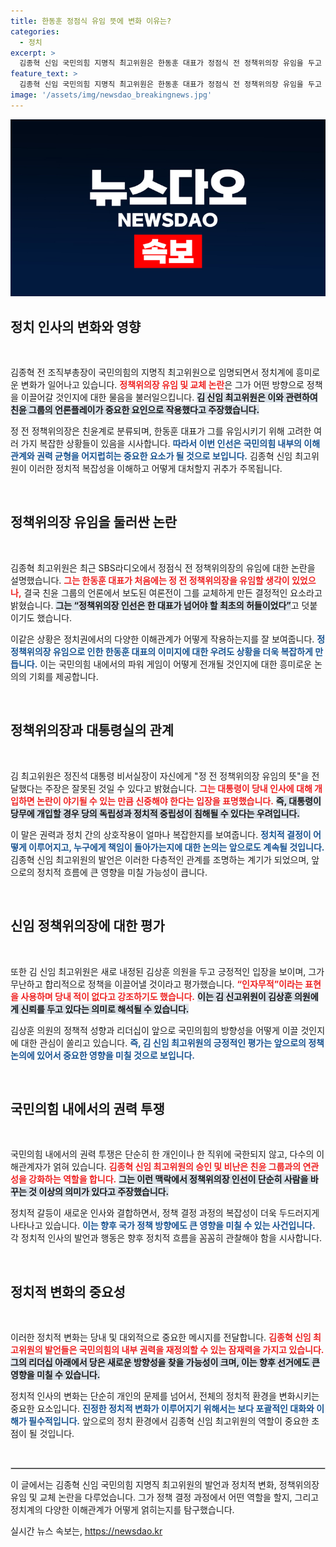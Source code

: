 ```yaml
---
title: 한동훈 정점식 유임 뜻에 변화 이유는?
categories:
  - 정치
excerpt: >
  김종혁 신임 국민의힘 지명직 최고위원은 한동훈 대표가 정점식 전 정책위의장 유임을 두고 친윤계의 압박에 의해 교체했다고 주장했다. 그의 발언은 당내 정치의 복잡한 세력을 더욱 드러내며 향후 정책 변화에 대한 기대감을 높이고 있다.
feature_text: >
  김종혁 신임 국민의힘 지명직 최고위원은 한동훈 대표가 정점식 전 정책위의장 유임을 두고 친윤계의 압박에 의해 교체했다고 주장했다. 그의 발언은 당내 정치의 복잡한 세력을 더욱 드러내며 향후 정책 변화에 대한 기대감을 높이고 있다.
image: '/assets/img/newsdao_breakingnews.jpg'
---
```


<p><img src="/assets/img/newsdao_breakingnews.jpg" alt="ontimetimes 속보" /></p>

<h2 data-ke-size="size26">정치 인사의 변화와 영향</h2>

<p data-ke-size="size16">&nbsp;</p>

<p>김종혁 전 조직부총장이 국민의힘의 지명직 최고위원으로 임명되면서 정치계에 흥미로운 변화가 일어나고 있습니다. <b><span style="color: #ee2323;">정책위의장 유임 및 교체 논란</span></b>은 그가 어떤 방향으로 정책을 이끌어갈 것인지에 대한 물음을 불러일으킵니다. <b><span style="background-color: #21538527;">김 신임 최고위원은 이와 관련하여 친윤 그룹의 언론플레이가 중요한 요인으로 작용했다고 주장했습니다.</span></b> </p>

<p>정 전 정책위의장은 친윤계로 분류되며, 한동훈 대표가 그를 유임시키기 위해 고려한 여러 가지 복잡한 상황들이 있음을 시사합니다. <b><span style="color: #1a5490;">따라서 이번 인선은 국민의힘 내부의 이해관계와 권력 균형을 어지럽히는 중요한 요소가 될 것으로 보입니다.</span></b> 김종혁 신임 최고위원이 이러한 정치적 복잡성을 이해하고 어떻게 대처할지 귀추가 주목됩니다.</p>

<p data-ke-size="size16">&nbsp;</p>

<h2 data-ke-size="size26">정책위의장 유임을 둘러싼 논란</h2>

<p data-ke-size="size16">&nbsp;</p>

<p>김종혁 최고위원은 최근 SBS라디오에서 정점식 전 정책위의장의 유임에 대한 논란을 설명했습니다. <b><span style="color: #ee2323;">그는 한동훈 대표가 처음에는 정 전 정책위의장을 유임할 생각이 있었으나,</span></b> 결국 친윤 그룹의 언론에서 보도된 여론전이 그를 교체하게 만든 결정적인 요소라고 밝혔습니다. <b><span style="background-color: #21538527;">그는 “정책위의장 인선은 한 대표가 넘어야 할 최초의 허들이었다”</span></b>고 덧붙이기도 했습니다. </p>

<p>이같은 상황은 정치권에서의 다양한 이해관계가 어떻게 작용하는지를 잘 보여줍니다. <b><span style="color: #1a5490;">정 정책위의장 유임으로 인한 한동훈 대표의 이미지에 대한 우려도 상황을 더욱 복잡하게 만듭니다.</span></b> 이는 국민의힘 내에서의 파워 게임이 어떻게 전개될 것인지에 대한 흥미로운 논의의 기회를 제공합니다.</p>

<p data-ke-size="size16">&nbsp;</p>

<h2 data-ke-size="size26">정책위의장과 대통령실의 관계</h2>

<p data-ke-size="size16">&nbsp;</p>

<p>김 최고위원은 정진석 대통령 비서실장이 자신에게 "정 전 정책위의장 유임의 뜻"을 전달했다는 주장은 잘못된 것일 수 있다고 밝혔습니다. <b><span style="color: #ee2323;">그는 대통령이 당내 인사에 대해 개입하면 논란이 야기될 수 있는 만큼 신중해야 한다는 입장을 표명했습니다.</span></b> <b><span style="background-color: #21538527;">즉, 대통령이 당무에 개입할 경우 당의 독립성과 정치적 중립성이 침해될 수 있다는 우려입니다.</span></b> </p>

<p>이 말은 권력과 정치 간의 상호작용이 얼마나 복잡한지를 보여줍니다. <b><span style="color: #1a5490;">정치적 결정이 어떻게 이루어지고, 누구에게 책임이 돌아가는지에 대한 논의는 앞으로도 계속될 것입니다.</span></b> 김종혁 신임 최고위원의 발언은 이러한 다층적인 관계를 조명하는 계기가 되었으며, 앞으로의 정치적 흐름에 큰 영향을 미칠 가능성이 큽니다.</p>

<p data-ke-size="size16">&nbsp;</p>

<h2 data-ke-size="size26">신임 정책위의장에 대한 평가</h2>

<p data-ke-size="size16">&nbsp;</p>

<p>또한 김 신임 최고위원은 새로 내정된 김상훈 의원을 두고 긍정적인 입장을 보이며, 그가 무난하고 합리적으로 정책을 이끌어낼 것이라고 평가했습니다. <b><span style="color: #ee2323;">“인자무적”이라는 표현을 사용하며 당내 적이 없다고 강조하기도 했습니다.</span></b> <b><span style="background-color: #21538527;">이는 김 신고위원이 김상훈 의원에게 신뢰를 두고 있다는 의미로 해석될 수 있습니다.</span></b> </p>

<p>김상훈 의원의 정책적 성향과 리더십이 앞으로 국민의힘의 방향성을 어떻게 이끌 것인지에 대한 관심이 쏠리고 있습니다. <b><span style="color: #1a5490;">즉, 김 신임 최고위원의 긍정적인 평가는 앞으로의 정책 논의에 있어서 중요한 영향을 미칠 것으로 보입니다.</span></b> </p>

<p data-ke-size="size16">&nbsp;</p>

<h2 data-ke-size="size26">국민의힘 내에서의 권력 투쟁</h2>

<p data-ke-size="size16">&nbsp;</p>

<p>국민의힘 내에서의 권력 투쟁은 단순히 한 개인이나 한 직위에 국한되지 않고, 다수의 이해관계자가 얽혀 있습니다. <b><span style="color: #ee2323;">김종혁 신임 최고위원의 승인 및 비난은 친윤 그룹과의 연관성을 강화하는 역할을 합니다.</span></b> <b><span style="background-color: #21538527;">그는 이런 맥락에서 정책위의장 인선이 단순히 사람을 바꾸는 것 이상의 의미가 있다고 주장했습니다.</span></b></p>

<p>정치적 갈등이 새로운 인사와 결합하면서, 정책 결정 과정의 복잡성이 더욱 두드러지게 나타나고 있습니다. <b><span style="color: #1a5490;">이는 향후 국가 정책 방향에도 큰 영향을 미칠 수 있는 사건입니다.</span></b> 각 정치적 인사의 발언과 행동은 향후 정치적 흐름을 꼼꼼히 관찰해야 함을 시사합니다.</p>

<p data-ke-size="size16">&nbsp;</p>

<h2 data-ke-size="size26">정치적 변화의 중요성</h2>

<p data-ke-size="size16">&nbsp;</p>

<p>이러한 정치적 변화는 당내 및 대외적으로 중요한 메시지를 전달합니다. <b><span style="color: #ee2323;">김종혁 신임 최고위원의 발언들은 국민의힘의 내부 권력을 재정의할 수 있는 잠재력을 가지고 있습니다.</span></b> <b><span style="background-color: #21538527;">그의 리더십 아래에서 당은 새로운 방향성을 찾을 가능성이 크며, 이는 향후 선거에도 큰 영향을 미칠 수 있습니다.</span></b></p>

<p>정치적 인사의 변화는 단순히 개인의 문제를 넘어서, 전체의 정치적 환경을 변화시키는 중요한 요소입니다. <b><span style="color: #1a5490;">진정한 정치적 변화가 이루어지기 위해서는 보다 포괄적인 대화와 이해가 필수적입니다.</span></b> 앞으로의 정치 환경에서 김종혁 신임 최고위원의 역할이 중요한 초점이 될 것입니다.</p>

<p data-ke-size="size16">&nbsp;</p>

<hr style="border: 1px solid #ccc;" />

<p data-ke-size="size16">이 글에서는 김종혁 신임 국민의힘 지명직 최고위원의 발언과 정치적 변화, 정책위의장 유임 및 교체 논란을 다루었습니다. 그가 정책 결정 과정에서 어떤 역할을 할지, 그리고 정치계의 다양한 이해관계가 어떻게 얽히는지를 탐구했습니다.</p>
실시간 뉴스 속보는, <a href="https://newsdao.kr" rel="dofollow">https://newsdao.kr</a>


